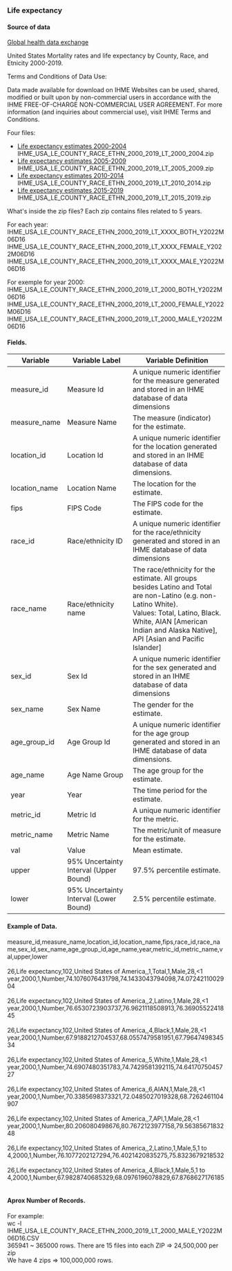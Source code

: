 
### Life expectancy 

#### Source of data
[Global health data exchange](https://ghdx.healthdata.org/us-data)

<p> United States Mortality rates and life expectancy by
County, Race, and Etnicity 2000-2019. </p>

Terms and Conditions of Data Use:

Data made available for download on IHME Websites can be used, shared, modified or built upon by non-commercial users in accordance with the IHME FREE-OF-CHARGE NON-COMMERCIAL USER AGREEMENT. For more information (and inquiries about commercial use), visit IHME Terms and Conditions.

Four files:

* [Life expectancy estimates 2000-2004](https://ghdx.healthdata.org/sites/default/files/record-attached-files/IHME_USA_LE_COUNTY_RACE_ETHN_2000_2019_LT_2000_2004.zip)<br>
IHME_USA_LE_COUNTY_RACE_ETHN_2000_2019_LT_2000_2004.zip
* [Life expectancy estimates 2005-2009](https://ghdx.healthdata.org/sites/default/files/record-attached-files/IHME_USA_LE_COUNTY_RACE_ETHN_2000_2019_LT_2005_2009.zip)<br>
IHME_USA_LE_COUNTY_RACE_ETHN_2000_2019_LT_2005_2009.zip
* [Life expectancy estimates 2010-2014](https://ghdx.healthdata.org/sites/default/files/record-attached-files/IHME_USA_LE_COUNTY_RACE_ETHN_2000_2019_LT_2010_2014.zip)<br>
IHME_USA_LE_COUNTY_RACE_ETHN_2000_2019_LT_2010_2014.zip
* [Life expectancy estimates 2015-2019](https://ghdx.healthdata.org/sites/default/files/record-attached-files/IHME_USA_LE_COUNTY_RACE_ETHN_2000_2019_LT_2015_2019.zip)<br>
IHME_USA_LE_COUNTY_RACE_ETHN_2000_2019_LT_2015_2019.zip

What's inside the zip files? Each zip contains files related to 5 years.

For each year:<br>
IHME_USA_LE_COUNTY_RACE_ETHN_2000_2019_LT_XXXX_BOTH_Y2022M06D16
IHME_USA_LE_COUNTY_RACE_ETHN_2000_2019_LT_XXXX_FEMALE_Y2022M06D16
IHME_USA_LE_COUNTY_RACE_ETHN_2000_2019_LT_XXXX_MALE_Y2022M06D16

For exemple for year 2000:<br>
IHME_USA_LE_COUNTY_RACE_ETHN_2000_2019_LT_2000_BOTH_Y2022M06D16
IHME_USA_LE_COUNTY_RACE_ETHN_2000_2019_LT_2000_FEMALE_Y2022M06D16
IHME_USA_LE_COUNTY_RACE_ETHN_2000_2019_LT_2000_MALE_Y2022M06D16

#### Fields.

<table>
  <thead>
    <tr>
      <th>Variable</th>
      <th>Variable Label</th>
      <th>Variable Definition</th>
    </tr>
  </thead>
  <body>
    <tr>
      <td>measure_id</td>
      <td>Measure Id</td>
      <td>A unique numeric identifier for the measure
          generated and stored in an IHME database of
          data dimensions</td>
    </tr>
    <tr>
      <td>measure_name</td>
      <td>Measure Name</td>
      <td>The measure (indicator) for the estimate.</td>
    </tr>
    <tr>
      <td>location_id</td>
      <td>Location Id</td>
      <td>A unique numeric identifier for the location
          generated and stored in an IHME database of
          data dimensions.</td>
    </tr>
    <tr>
      <td>location_name</td>
      <td>Location Name</td>
      <td>The location for the estimate.</td>
    </tr>
    <tr>
      <td>fips </td>
      <td>FIPS Code</td>
      <td>The FIPS code for the estimate.</td>
    </tr>
    <tr>
      <td>race_id </td>
      <td>Race/ethnicity ID</td>
      <td>
          A unique numeric identifier for the
          race/ethnicity generated and stored in an IHME
          database of data dimensions
      </td>
    </tr>
    <tr>
      <td>race_name </td>
      <td>Race/ethnicity name </td>
      <td>
          The race/ethnicity for the estimate. All groups
          besides Latino and Total are non-Latino (e.g.
          non-Latino White). <br>
          Values: Total, Latino, Black. White, AIAN
          [American Indian and Alaska Native], API [Asian
          and Pacific Islander]
      </td>
    </tr>
    <tr>
      <td>sex_id</td>
      <td>Sex Id</td>
      <td>
        A unique numeric identifier for the sex
        generated and stored in an IHME database of
        data dimensions
      </td>
    </tr>
    <tr>
      <td>sex_name</td>
      <td>Sex Name</td>
      <td>The gender for the estimate.</td>
    </tr>
    <tr>
      <td>age_group_id</td>
      <td>Age Group Id</td>
      <td>A unique numeric identifier for the age group
      generated and stored in an IHME database of
      data dimensions.</td>
    </tr>
    <tr>
      <td>age_name</td>
      <td>Age Name Group</td>
      <td>The age group for the estimate.</td>
    </tr>
    <tr>
      <td>year</td>
      <td>Year</td>
      <td>The time period for the estimate.</td>
    </tr>
    <tr>
      <td>metric_id</td>
      <td>Metric Id</td>
      <td>A unique numeric identifier for the metric.</td>
    </tr>
    <tr>
      <td>metric_name</td>
      <td>Metric Name</td>
      <td>The metric/unit of measure for the estimate.</td>
    </tr>
    <tr>
      <td>val</td>
      <td>Value</td>
      <td>Mean estimate.</td>
    </tr>
    <tr>
      <td>upper</td>
      <td>
        95% Uncertainty Interval
        (Upper Bound)
      </td>
      <td>97.5% percentile estimate.</td>
    </tr>
    <tr>
      <td>lower</td>
      <td>
          95% Uncertainty Interval
          (Lower Bound)
      </td>
      <td>2.5% percentile estimate.</td>
    </tr>
  </body>
</table>

#### Example of Data.


measure_id,measure_name,location_id,location_name,fips,race_id,race_name,sex_id,sex_name,age_group_id,age_name,year,metric_id,metric_name,val,upper,lower<br><br>
26,Life expectancy,102,United States of America,,1,Total,1,Male,28,<1 year,2000,1,Number,74.1076076431798,74.1433043794098,74.0724211002904<br><br>
26,Life expectancy,102,United States of America,,2,Latino,1,Male,28,<1 year,2000,1,Number,76.6530723903737,76.9621118508913,76.3690552241845<br><br>
26,Life expectancy,102,United States of America,,4,Black,1,Male,28,<1 year,2000,1,Number,67.9188212704537,68.0557479581951,67.7964749834534<br><br>
26,Life expectancy,102,United States of America,,5,White,1,Male,28,<1 year,2000,1,Number,74.6907480351783,74.7429581392115,74.6417075045727<br><br>
26,Life expectancy,102,United States of America,,6,AIAN,1,Male,28,<1 year,2000,1,Number,70.3385698373321,72.0485027019328,68.7262461104907<br><br>
26,Life expectancy,102,United States of America,,7,API,1,Male,28,<1 year,2000,1,Number,80.206080498676,80.7672123977158,79.5638567183248<br><br>
26,Life expectancy,102,United States of America,,2,Latino,1,Male,5,1 to 4,2000,1,Number,76.1077202127294,76.4021420835275,75.8323679218532<br><br>
26,Life expectancy,102,United States of America,,4,Black,1,Male,5,1 to 4,2000,1,Number,67.9828740685329,68.0976196078829,67.8768627176185<br><br>
  

#### Aprox Number of Records.
  
For example:<br>
wc -l IHME_USA_LE_COUNTY_RACE_ETHN_2000_2019_LT_2000_MALE_Y2022M06D16.CSV<br>
365941 ~ 365000 rows.
There are 15 files into each ZIP => 24,500,000 per zip<br>
We have 4 zips => 100,000,000 rows.<br>
  
  
  



